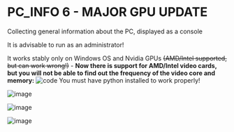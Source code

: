 # PC_INFO 6 - MAJOR GPU UPDATE
Collecting general information about the PC, displayed as a console

It is advisable to run as an administrator!

It works stably only on Windows OS and Nvidia GPUs ~~(AMD/Intel supported, but can work wrong!)~~ - __Now there is support for AMD/Intel video cards, but you will not be able to find out the frequency of the video core and memory:__
![code](https://user-images.githubusercontent.com/104412752/229240024-6294bec4-9add-4982-965a-721e54bd423b.png)
You must have python installed to work properly!

![image](https://user-images.githubusercontent.com/104412752/227645135-0a748f97-8175-4f8c-bce9-e69324dc8183.png)

![image](https://user-images.githubusercontent.com/104412752/225889700-cc280e92-02d1-48e6-989b-34eac4b11233.png)

![image](https://user-images.githubusercontent.com/104412752/225889737-53d162df-1d02-473f-8e8f-209c4c9f679c.png)


